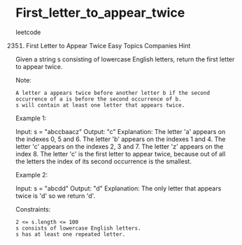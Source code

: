 # First_letter_to_appear_twice
leetcode


2351. First Letter to Appear Twice
Easy
Topics
Companies
Hint

Given a string s consisting of lowercase English letters, return the first letter to appear twice.

Note:

    A letter a appears twice before another letter b if the second occurrence of a is before the second occurrence of b.
    s will contain at least one letter that appears twice.

 

Example 1:

Input: s = "abccbaacz"
Output: "c"
Explanation:
The letter 'a' appears on the indexes 0, 5 and 6.
The letter 'b' appears on the indexes 1 and 4.
The letter 'c' appears on the indexes 2, 3 and 7.
The letter 'z' appears on the index 8.
The letter 'c' is the first letter to appear twice, because out of all the letters the index of its second occurrence is the smallest.

Example 2:

Input: s = "abcdd"
Output: "d"
Explanation:
The only letter that appears twice is 'd' so we return 'd'.

 

Constraints:

    2 <= s.length <= 100
    s consists of lowercase English letters.
    s has at least one repeated letter.

